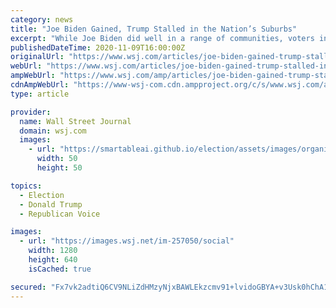 ```yaml
---
category: news
title: "Joe Biden Gained, Trump Stalled in the Nation’s Suburbs"
excerpt: "While Joe Biden did well in a range of communities, voters in working-class suburbs had different priorities than those closer to big cities."
publishedDateTime: 2020-11-09T16:00:00Z
originalUrl: "https://www.wsj.com/articles/joe-biden-gained-trump-stalled-in-the-nations-suburbs-11604937011"
webUrl: "https://www.wsj.com/articles/joe-biden-gained-trump-stalled-in-the-nations-suburbs-11604937011"
ampWebUrl: "https://www.wsj.com/amp/articles/joe-biden-gained-trump-stalled-in-the-nations-suburbs-11604937011"
cdnAmpWebUrl: "https://www-wsj-com.cdn.ampproject.org/c/s/www.wsj.com/amp/articles/joe-biden-gained-trump-stalled-in-the-nations-suburbs-11604937011"
type: article

provider:
  name: Wall Street Journal
  domain: wsj.com
  images:
    - url: "https://smartableai.github.io/election/assets/images/organizations/wsj.com-50x50.jpg"
      width: 50
      height: 50

topics:
  - Election
  - Donald Trump
  - Republican Voice

images:
  - url: "https://images.wsj.net/im-257050/social"
    width: 1280
    height: 640
    isCached: true

secured: "Fx7vk2adtiQ6CV9NLiZdHMzyNjxBAWLEkzcmv91+lvidoGBYA+v3Usk0hChA1GGO4f7lm0Es/fx7XaRWLimYpXdOu6vZPkC6HqUY9xoKVIRpbVBx9OaMkL6Nb61lgwT/Y4PhoCGdw8bdBXq+mvdXH/Z1yFA5tei3u1alG5t0XF9VV2TDWhPMomXTOQuOJRWIC257opajMY2l0uWQiYRLkGVShCsURc+l4hxLNtBdTAi21GyRSFCwsKiwwWg7KAMo5jSwAOcQ1KDvAG/tsDuMJE9Y+vJiHxL3CrpGqdvPpWeou8kg2AZXIYMJttxnz3aFeMwwIDdm0QULy21HfXUGPQb/qzKJTUzk7pH2Inc3w+c=;nd4WRzk6wN56z0mPzaJ9xA=="
---
```


